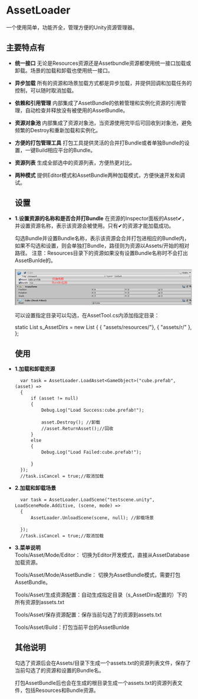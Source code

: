# AssetLoader
一个使用简单，功能齐全，管理方便的Unity资源管理器。

## 主要特点有
- **统一接口** 无论是Resources资源还是Assetbundle资源都使用统一接口加载或卸载。场景的加载和卸载也使用统一接口。
  
- **异步加载** 所有的资源和场景加载方式都是异步加载，并提供回调和加载任务的控制，可以随时取消加载。
  
- **依赖和引用管理**  内部集成了AssetBundle的依赖管理和实例化资源的引用管理，自动检查并释放没有被使用的AssetBundle。
  
- **资源对象池**    内部集成了资源对象池，当资源使用完毕后可回收到对象池，避免频繁的Destroy和重新加载和实例化。
  
- **方便的打包管理工具** 打包工具提供灵活的合并打Bundle或者单独Bundle的设置，一键Build相应平台的Bundle。
  
- **资源列表** 生成全部选中的资源列表，方便热更对比。

- **两种模式** 提供Editor模式和AssetBundle两种加载模式，方便快速开发和调试。

  
  ## 设置
- **1.设置资源的名称和是否合并打Bundle**
  在资源的Inspector面板的Asset✔，并设置资源名称，表示该资源会被使用。只有✔的资源才能加载成功。
  
  勾选Bundle并设置Bundle名称，表示该资源会合并打包进相应的Bundle内，如果不勾选和设置，则会单独打Bundle，路径则为资源以Assets/开始的相对路径。
  注意：Resources目录下的资源如果没有设置Bundle名称时不会打出AssetBunlde的。
  
  ![](doc/img.png)
  
  可以设置指定目录可以勾选，在AssetTool.cs内添加指定目录：
  

    static List<string> s_AssetDirs = new List<string>
    {
        { "assets/resources/"},
        { "assets/r/" },
    };
  
  ## 使用
- **1.加载和卸载资源**
      
        var task = AssetLoader.LoadAsset<GameObject>("cube.prefab", (asset) =>
        {
            if (asset != null)
            {
                Debug.Log("Load Success:cube.prefab!");
                
                asset.Destroy(); //卸载
                //asset.ReturnAsset();//回收
            }
            else
            {
                Debug.Log("Load Failed:cube.prefab!");

            }
        });
        //task.isCancel = true;//取消加载
               
- **2.加载和卸载场景**
        
        var task = AssetLoader.LoadScene("testscene.unity", LoadSceneMode.Additive, (scene, mode) =>
        {
            AssetLoader.UnloadScene(scene, null); //卸载场景

        });
        //task.isCancel = true;//取消加载
        
- **3.菜单说明**       
    Tools/Asset/Mode/Editor： 切换为Editor开发模式，直接从AssetDatabase加载资源。
    
    Tools/Asset/Mode/AssetBundle： 切换为AssetBundle模式，需要打包AssetBundle。
    
    Tools/Asset/生成资源配置：自动生成指定目录（s_AssetDirs配置的）下的所有资源到assets.txt
    
    Tools/Asset/保存资源配置：保存当前勾选了的资源到assets.txt
    
    Tools/Asset/Build：打包当前平台的AssetBunlde
    
        
  ## 其他说明
    勾选了资源后会在Assets/目录下生成一个assets.txt的资源列表文件，保存了当前勾选了的资源和设置的Bundle名。
    
    打包AssetBundle后也会在生成的根目录生成一个assets.txt的资源列表文件，包括Resources和Bundle资源。
   
